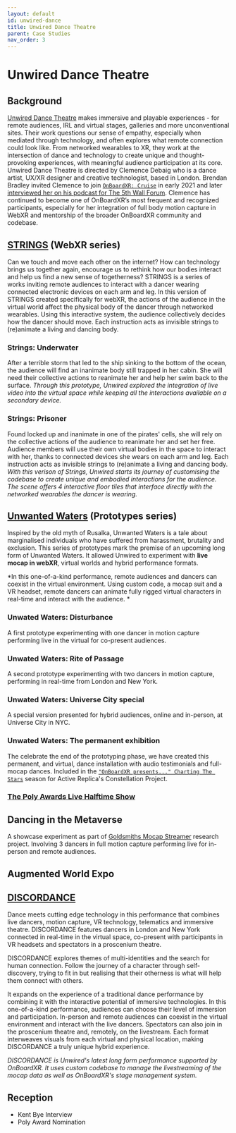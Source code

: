 ```yaml
---
layout: default
id: unwired-dance
title: Unwired Dance Theatre
parent: Case Studies
nav_order: 3
---
```


# Unwired Dance Theatre

## Background
[Unwired Dance Theatre](https://www.unwireddancetheatre.com/) makes immersive and playable experiences - for remote audiences, IRL and virtual stages, galleries and more unconventional sites. Their work questions our sense of empathy, especially when mediated through technology, and often explores what remote connection could look like. 
From networked wearables to XR, they work at the intersection of dance and technology to create unique and thought-provoking experiences, with meaningful audience participation at its core.
Unwired Dance Theatre is directed by Clemence Debaig who is a dance artist, UX/XR designer and creative technologist, based in London. Brendan Bradley invited Clemence to join [`OnBoardXR: Cruise`](./obxr-cruise.md) in early 2021 and later [interviewed her on his podcast for The 5th Wall Forum](https://anchor.fm/brendanabradley/episodes/Clemence-Debaig-Talks-Unwired-Dance--Homemade-Haptics--Live-MoCap--Ep15-e16slas). Clemence has continued to become one of OnBoardXR’s most frequent and recognized participants, especially for her integration of full body motion capture in WebXR and mentorship of the broader OnBoardXR community and codebase.

## [STRINGS](https://www.unwireddancetheatre.com/strings-in-webxr) (WebXR series)
Can we touch and move each other on the internet? How can technology brings us together again, encourage us to rethink how our bodies interact and help us find a new sense of togetherness? 
STRINGS is a series of works inviting remote audiences to interact with a dancer wearing connected electronic devices on each arm and leg. 
In this version of STRINGS created specifically for webXR, the actions of the audience in the virtual world affect the physical body of the dancer through networked wearables. Using this interactive system, the audience collectively decides how the dancer should move. Each instruction acts as invisible strings to (re)animate a living and dancing body.

### Strings: Underwater
After a terrible storm that led to the ship sinking to the bottom of the ocean, the audience will find an inanimate body still trapped in her cabin. She will need their collective actions to reanimate her and help her swim back to the surface.
*Through this prototype, Unwired explored the integration of live video into the virtual space while keeping all the interactions available on a secondary device.*

### Strings: Prisoner
Found locked up and inanimate in one of the pirates' cells, she will rely on the collective actions of the audience to reanimate her and set her free. Audience members will use their own virtual bodies in the space to interact with her, thanks to connected devices she wears on each arm and leg. Each instruction acts as invisible strings to (re)animate a living and dancing body.
*With this verison of Strings, Unwired starts its journey of customising the codebase to create unique and embodied interactions for the audience. The scene offers 4 interactive floor tiles that interface directly with the networked wearables the dancer is wearing.*

## [Unwanted Waters](https://www.unwireddancetheatre.com/unwanted-waters-mocap-xr) (Prototypes series)
Inspired by the old myth of Rusalka, Unwanted Waters is a tale about marginalised individuals who have suffered from harassment, brutality and exclusion. 
This series of prototypes mark the premise of an upcoming long form of Unwanted Waters. It allowed Unwired to experiment with **live mocap in webXR**, virtual worlds and hybrid performance formats.

*In this one-of-a-kind performance, remote audiences and dancers can coexist in the virtual environment. Using custom code, a mocap suit and a VR headset, remote dancers can animate fully rigged virtual characters in real-time and interact with the audience. *

### Unwated Waters: Disturbance
A first prototype experimenting with one dancer in motion capture performing live in the virtual for co-present audiences.
### Unwated Waters: Rite of Passage
A second prototype experimenting with two dancers in motion capture, performing in real-time from London and New York.
### Unwated Waters: Universe City special
A special version presented for hybrid audiences, online and in-person, at Universe City in NYC.
### Unwated Waters: The permanent exhibition
The celebrate the end of the prototyping phase, we have created this permanent, and virtual, dance installation with audio testimonials and full-mocap dances. 
Included in the [`"OnBoardXR presents..." Charting The Stars`](./obxr-charting-stars.md) season for Active Replica's Constellation Project. 
### [The Poly Awards Live Halftime Show](./polys-halftime.md)


## Dancing in the Metaverse 
A showcase experiment as part of [Goldsmiths Mocap Streamer](https://mocapstreamer.live/) research project. Involving 3 dancers in full motion capture performing live for in-person and remote audiences.

## Augmented World Expo

## [DISCORDANCE](https://www.unwireddancetheatre.com/discordance-live-mocap-and-vr)
Dance meets cutting edge technology in this performance that combines live dancers, motion capture, VR technology, telematics and immersive theatre. DISCORDANCE features dancers in London and New York connected in real-time in the virtual space, co-present with participants in VR headsets and spectators in a proscenium theatre. 

DISCORDANCE explores themes of multi-identities and the search for human connection. Follow the journey of a character through self-discovery, trying to fit in but realising that their otherness is what will help them connect with others.

It expands on the experience of a traditional dance performance by combining it with the interactive potential of immersive technologies. In this one-of-a-kind performance, audiences can choose their level of immersion and participation. In-person and remote audiences can coexist in the virtual environment and interact with the live dancers. Spectators can also join in the proscenium theatre and, remotely, on the livestream. Each format interweaves visuals from each virtual and physical location, making DISCORDANCE a truly unique hybrid experience. 

*DISCORDANCE is Unwired's latest long form performance supported by OnBoardXR. It uses custom codebase to manage the livestreaming of the mocap data as well as OnBoardXR's stage management system.*


## Reception
- Kent Bye Interview
- Poly Award Nomination
